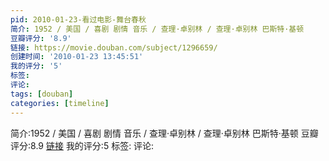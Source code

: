 ```yaml
---
pid: 2010-01-23-看过电影-舞台春秋
简介: 1952 / 美国 / 喜剧 剧情 音乐 / 查理·卓别林 / 查理·卓别林 巴斯特·基顿
豆瓣评分: '8.9'
链接: https://movie.douban.com/subject/1296659/
创建时间: '2010-01-23 13:45:51'
我的评分: '5'
标签:
评论:
tags: [douban]
categories: [timeline]
---
```

简介:1952 / 美国 / 喜剧 剧情 音乐 / 查理·卓别林 / 查理·卓别林 巴斯特·基顿
豆瓣评分:8.9
[链接](https://movie.douban.com/subject/1296659/)
我的评分:5
标签:
评论:
